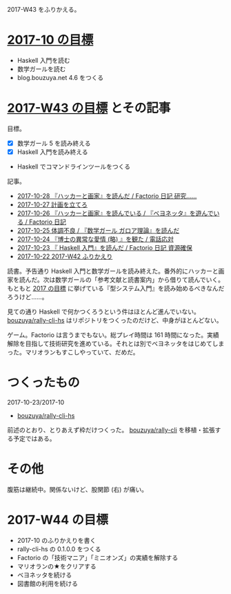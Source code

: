 2017-W43 をふりかえる。

# [2017-10 の目標][2017-09-30]

- Haskell 入門を読む
- 数学ガールを読む
- blog.bouzuya.net 4.6 をつくる

# [2017-W43 の目標][2017-10-22] とその記事

目標。

- [x] 数学ガール 5 を読み終える
- [x] Haskell 入門を読み終える
- Haskell でコマンドラインツールをつくる

記事。

- [2017-10-28 『ハッカーと画家』を読んだ / Factorio 日記 研究……][2017-10-28]
- [2017-10-27 計画を立てろ][2017-10-27]
- [2017-10-26 『ハッカーと画家』を読んでいる / 『ベヨネッタ』を遊んでいる / Factorio 日記][2017-10-26]
- [2017-10-25 体調不良 / 『数学ガール ガロア理論』を読んだ][2017-10-25]
- [2017-10-24 『博士の異常な愛情 (略) 』を観た / 電話応対][2017-10-24]
- [2017-10-23 『 Haskell 入門』を読んだ / Factorio 日記 資源確保][2017-10-23]
- [2017-10-22 2017-W42 ふりかえり][2017-10-22]

読書。予告通り Haskell 入門と数学ガールを読み終えた。番外的にハッカーと画家を読んだ。次は数学ガールの「参考文献と読書案内」から借りて読んでいく。もともと [2017 の目標][2016-12-31] に挙げている『型システム入門』を読み始めるべきなんだろうけど……。

見ての通り Haskell で何かつくろうという件はほとんど進んでいない。 [bouzuya/rally-cli-hs][] はリポジトリをつくったのだけど、中身がほとんどない。

ゲーム。Factorio は言うまでもない。総プレイ時間は 161 時間になった。実績解除を目指して技術研究を進めている。それとは別でベヨネッタをはじめてしまった。マリオランもすこしやっていて、だめだ。

# つくったもの

2017-10-23/2017-10

- [bouzuya/rally-cli-hs][]

前述のとおり、とりあえず枠だけつくった。 [bouzuya/rally-cli][] を移植・拡張する予定ではある。

# その他

腹筋は継続中。関係ないけど、股関節 (右) が痛い。

# 2017-W44 の目標

- 2017-10 のふりかえりを書く
- rally-cli-hs の 0.1.0.0 をつくる
- Factorio の「技術マニア」「ミニオンズ」の実績を解除する
- マリオランの★をクリアする
- ベヨネッタを続ける
- 図書館の利用を続ける

[2016-12-31]: https://blog.bouzuya.net/2016/12/31/
[2017-09-30]: https://blog.bouzuya.net/2017/09/30/
[2017-10-22]: https://blog.bouzuya.net/2017/10/22/
[2017-10-23]: https://blog.bouzuya.net/2017/10/23/
[2017-10-24]: https://blog.bouzuya.net/2017/10/24/
[2017-10-25]: https://blog.bouzuya.net/2017/10/25/
[2017-10-26]: https://blog.bouzuya.net/2017/10/26/
[2017-10-27]: https://blog.bouzuya.net/2017/10/27/
[2017-10-28]: https://blog.bouzuya.net/2017/10/28/
[bouzuya/rally-cli-hs]: https://github.com/bouzuya/rally-cli-hs
[bouzuya/rally-cli]: https://github.com/bouzuya/rally-cli

